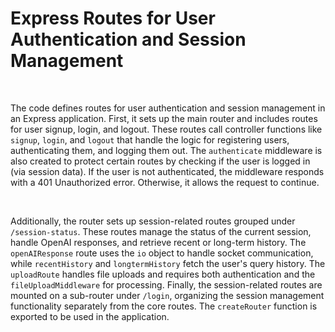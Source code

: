 <!DOCTYPE html>
<html lang="en">
<head>
    <meta charset="UTF-8">
    <meta name="viewport" content="width=device-width, initial-scale=1.0">
</head>
<body>
    <h1>Express Routes for User Authentication and Session Management</h1><br>
    <p>
        The code defines routes for user authentication and session management in an Express application. 
        First, it sets up the main router and includes routes for user signup, login, and logout. These routes call controller functions like 
        <code>signup</code>, <code>login</code>, and <code>logout</code> that handle the logic for registering users, authenticating them, and logging them out. 
        The <code>authenticate</code> middleware is also created to protect certain routes by checking if the user is logged in (via session data). 
        If the user is not authenticated, the middleware responds with a 401 Unauthorized error. Otherwise, it allows the request to continue.
    </p><br>
    <p>
        Additionally, the router sets up session-related routes grouped under <code>/session-status</code>. These routes manage the status of the current session, handle OpenAI responses, and retrieve recent or long-term history. 
        The <code>openAIResponse</code> route uses the <code>io</code> object to handle socket communication, while <code>recentHistory</code> and <code>longtermHistory</code> fetch the user's query history. 
        The <code>uploadRoute</code> handles file uploads and requires both authentication and the <code>fileUploadMiddleware</code> for processing. 
        Finally, the session-related routes are mounted on a sub-router under <code>/login</code>, organizing the session management functionality separately from the core routes. 
        The <code>createRouter</code> function is exported to be used in the application.
    </p>
</body>
</html>
